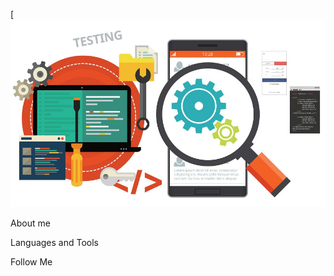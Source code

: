 [![Header](https://github.com/AlexS9112/AlexS9112/blob/main/assets/Testing-mobile-and-apps.jpeg)

About me

Languages and Tools

Follow Me